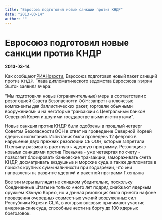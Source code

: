 ```yaml
---
title: "Евросоюз подготовил новые санкции против КНДР"
date: "2013-03-14"
author: ""
---
```


# Евросоюз подготовил новые санкции против КНДР

**2013-03-14** 

Как сообщают [РИАНовости](http://ria.ru/world/20130313/927161576.html), Евросоюз подготовил новый пакет санкций против КНДР. Глава дипломатического ведомства Евросоюза Кэтрин Эштон заявила вчера:

"Мы подготовили новые (ограничительные) меры в соответствии с резолюцией Совета Безопасности ООН: запрет на ключевые компоненты для баллистических ракет, торговлю обычными вооружениями и на некоторые транзакции с Центральным банком Северной Кореи и другими государственными институтами".

Новые санкции против КНДР были одобрены в прошлый четверг Советом Безопасности ООН в ответ на проведение Северной Кореей ядерных испытаний. Испытания были проведены 12 февраля в нарушение двух прежних резолюций СБ ООН, которые запретили Пхеньяну развивать ракетную и ядерную программу. Резолюция с новыми санкциями против Пхеньяна - уже четвертая по счету - позволяет блокировать банковские транзакции, замораживать счета КНДР, досматривать воздушные и морские суда, а также дипломатов в поисках крупных сумм наличности при подозрении, что они направлены на развитие ядерной и ракетной программ Пхеньяна.

Все эти меры выглядят не слишком убедительно, поскольку Соединенные Штаты не только много лет подряд снабжают ядерным оружием Южную Корею, но и данная резолюция была принята на фоне проведения очередных совместных учений вооруженных сил Республики Корея и США, в которых впервые принимают участие американские суда, способные нести на борту до 100 ядерных боеголовок.